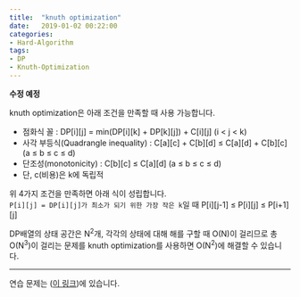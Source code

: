```yaml
---
title:  "knuth optimization"
date:   2019-01-02 00:22:00
categories:
- Hard-Algorithm
tags:
- DP
- Knuth-Optimization
---
```


**수정 예정**

knuth optimization은 아래 조건을 만족할 때 사용 가능합니다.<br>
* 점화식 꼴 : DP[i][j] = min(DP[i][k] + DP[k][j]) + C[i][j] (i &lt; j &lt; k)
* 사각 부등식(Quadrangle inequality) : C[a][c] + C[b][d] ≤ C[a][d] + C[b][c] (a ≤ b ≤ c ≤ d)
* 단조성(monotonicity) : C[b][c] ≤ C[a][d] (a ≤ b ≤ c ≤ d)
* 단, c(비용)은 k에 독립적

위 4가지 조건을 만족하면 아래 식이 성립합니다. <br>
`P[i][j] = DP[i][j]가 최소가 되기 위한 가장 작은 k`일 때 P[i][j-1] ≤ P[i][j] ≤ P[i+1][j]

DP배열의 상태 공간은 N<sup>2</sup>개, 각각의 상태에 대해 해를 구할 때 O(N)이 걸리므로 총 O(N<sup>3</sup>)이 걸리는 문제를 knuth optimization를 사용하면 O(N<sup>2</sup>)에 해결할 수 있습니다.

<hr>

연습 문제는 (<a href = "https://justicehui.github.io/ps/2019/01/02/knuth_problem/">이 링크</a>)에 있습니다.
